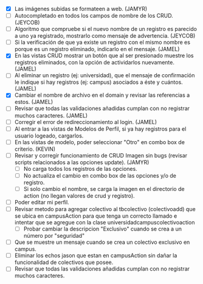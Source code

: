 - [x] Las imágenes subidas se formateen a web. (JAMYR)
- [ ] Autocompletado en todos los campos de nombre de los CRUD. (JEYCOB)
- [ ] Algoritmo que compruebe si el nuevo nombre de un registro es parecido a uno ya registrado, mostrarlo como mensaje de advertencia. (JEYCOB)
- [ ] Si la verificación de que ya existe un registro con el mismo nombre es porque es un registro eliminado, indicarlo en el mensaje. (JAMEL)
- [x] En las vistas CRUD mostrar un botón que al ser presionado muestre los registros eliminados, con la opción de actividarlos nuevamente. (JAMEL) 
- [ ] Al eliminar un registro (ej: universidad), que el mensaje de confirmación le indique si hay registros (ej: campus) asociados a éste y cuántos. (JAMEL)
- [x] Cambiar el nombre de archivo en el domain y revisar las referencias a estos. (JAMEL)
- [ ] Revisar que todas las validaciones añadidas cumplan con no registrar muchos caracteres. (JAMEL)
- [ ] Corregir el error de redireccionamiento al login. (JAMEL)
- [ ] Al entrar a las vistas de Modelos de Perfil, si ya hay registros para el usuario logeado, cargarlos. 
- [ ] En las vistas de modelo, poder seleccionar "Otro" en combo box de criterio. (KEVIN)
- [ ] Revisar y corregir funcionamiento de CRUD Imagen sin bugs (revisar scripts relacionados a las opciones update). (JAMYR)
    - [ ] No carga todos los registros de las opciones.
	- [ ] No actualiza el cambio en combo box de las opciones y/o de registro.  
	- [ ] Si solo cambio el nombre, se carga la imagen en el directorio de action (no llegan valores de crud y registro).
- [ ] Poder editar mi perfil.
- [ ] Revisar metodo para agregar colectivo al tbcolectivo (colectivoadd) que se ubica en campusAction para que tenga un correcto llamado e intentar que se agregue con la clase universidadcampuscolectivoaction
	- [ ] Probar cambiar la descripcion "Exclusivo" cuando se crea a un número por "seguridad"
- [ ] Que se muestre un mensaje cuando se crea un colectivo exclusivo en campus.
- [ ] Eliminar los echos jason que estan en campusAction sin dañar la funcionalidad de colectivos que posee.
- [ ] Revisar que todas las validaciones añadidas cumplan con no registrar muchos caracteres.